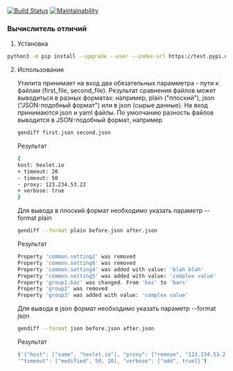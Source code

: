 [![Build Status](https://travis-ci.org/berpress/python-project-lvl2.svg?branch=master)](https://travis-ci.org/berpress/python-project-lvl2)
[![Maintainability](https://api.codeclimate.com/v1/badges/af20f096ba6001823e65/maintainability)](https://codeclimate.com/github/berpress/python-project-lvl2/maintainability)


### Вычислитель отличий

1. Установка 
``` sh
python3 -m pip install --upgrade --user --index-url https://test.pypi.org/simple --extra-index-url https://pypi.org/simple litovsky-get-diff-file

```
2. Использование

    Утилита принимает на вход два обязательных парамметра - пути к файлам (first_file, second_file). Результат сравнения файлов может выводиться в разных форматах: например, plain ("плоский"), json ("JSON-подобный формат") или в json (сырые данные). На вход принимаются json и yaml файлы.
    По умолчанию разность файлов выводится в JSON-подобный формат, например 
    ``` sh
    gendiff first.json second.json
    ```
    Результат 
    ``` sh
    {
    host: hexlet.io
    + timeout: 20
    - timeout: 50
    - proxy: 123.234.53.22
    + verbose: true
    }
    ```
    Для вывода в плоский формат необходимо указать параметр --format plain
     ``` sh
    gendiff --format plain before.json after.json
    ```
    Результат 
    ``` sh
    Property 'common.setting2' was removed
    Property 'common.setting6' was removed
    Property 'common.setting4' was added with value: 'blah blah'
    Property 'common.setting5' was added with value: 'complex value'
    Property 'group1.baz' was changed. From 'bas' to 'bars'
    Property 'group2' was removed
    Property 'group3' was added with value: 'complex value'
    ```
    Для вывода в json формат необходимо указать параметр --format json
     ``` sh
    gendiff --format json before.json after.json
    ```
    Результат 
    ``` sh
    ('{"host": ["same", "hexlet.io"], "proxy": ["remove", "123.234.53.22"], '
    '"timeout": ["modified", 50, 20], "verbose": ["add", true]}')
    ```
